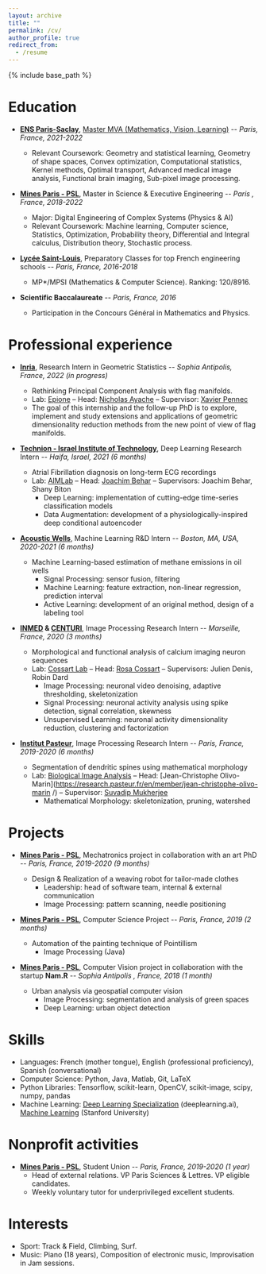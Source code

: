 ```yaml
---
layout: archive
title: ""
permalink: /cv/
author_profile: true
redirect_from:
  - /resume
---
```


{% include base_path %}

Education
======
* **[ENS Paris-Saclay](https://ens-paris-saclay.fr/)**, 
[Master MVA (Mathematics, Vision, Learning)](https://www.master-mva.com/) -- *Paris, France, 2021-2022*
    * Relevant Coursework: Geometry and statistical learning, Geometry of shape spaces, Convex optimization,
     Computational statistics, Kernel methods, Optimal transport, Advanced medical image analysis, Functional brain
     imaging, Sub-pixel image processing.

* **[Mines Paris - PSL](https://www.minesparis.psl.eu/)**, Master in Science & Executive Engineering -- *Paris
, France, 2018-2022*
    * Major: Digital Engineering of Complex Systems (Physics & AI)
    * Relevant Coursework: Machine learning, Computer science, Statistics, Optimization, Probability theory,
     Differential and Integral calculus, Distribution theory, Stochastic process.

* **[Lycée Saint-Louis](https://lycee-saintlouis.fr/)**, Preparatory Classes for top French engineering schools
 -- *Paris, France, 2016-2018*
    * MP*/MPSI (Mathematics & Computer Science). Ranking: 120/8916.
    
* **Scientific Baccalaureate** -- *Paris, France, 2016*
    * Participation in the Concours Général in Mathematics and Physics.



Professional experience
======
* **[Inria](https://www.inria.fr/fr)**, Research Intern in Geometric Statistics -- *Sophia Antipolis, France, 2022
 (in progress)*
    * Rethinking Principal Component Analysis with flag manifolds.
    * Lab: [Epione](https://team.inria.fr/epione/en/) – Head: 
    [Nicholas Ayache](https://www-sop.inria.fr/members/Nicholas.Ayache/) – Supervisor: 
    [Xavier Pennec](http://www-sop.inria.fr/members/Xavier.Pennec/)
    * The goal of this internship and the follow-up PhD is to explore, implement and study extensions and applications 
    of geometric dimensionality reduction methods from the new point of view of flag manifolds.

* **[Technion - Israel Institute of Technology](https://www.technion.ac.il/en/home-2/)**, Deep Learning Research
 Intern -- *Haifa, Israel, 2021 (6 months)*
    * Atrial Fibrillation diagnosis on long-term ECG recordings 
    * Lab: [AIMLab](https://aim-lab.github.io/) – Head: 
    [Joachim Behar](https://bme.technion.ac.il/en/team/dr-joachim-behar/) – Supervisors: Joachim Behar, Shany Biton
        * Deep Learning: implementation of cutting-edge time-series classification models
        * Data Augmentation: development of a physiologically-inspired deep conditional autoencoder

* **[Acoustic Wells](https://www.acoustic-wells.com/)**, Machine Learning R&D Intern -- *Boston, MA, USA, 2020-2021
 (6 months)*
    * Machine Learning-based estimation of methane emissions in oil wells 
        * Signal Processing: sensor fusion, filtering
        * Machine Learning: feature extraction, non-linear regression, prediction interval
        * Active Learning: development of an original method, design of a labeling tool

* **[INMED](https://www.inmed.fr/en) & [CENTURI](https://centuri-livingsystems.org/)**, Image Processing Research
 Intern -- *Marseille, France, 2020 (3 months)*
    * Morphological and functional analysis of calcium imaging neuron sequences 
    * Lab: [Cossart Lab](https://www.inmed.fr/en/developpement-des-microcircuits-gabaergiques-corticaux-en) – 
    Head: [Rosa Cossart](https://www.cnrs.fr/en/node/5148) – Supervisors: Julien Denis, Robin Dard
        * Image Processing: neuronal video denoising, adaptive thresholding, skeletonization
        * Signal Processing: neuronal activity analysis using spike detection, signal correlation, skewness
        * Unsupervised Learning: neuronal activity dimensionality reduction, clustering and factorization

* **[Institut Pasteur](https://research.pasteur.fr/fr/)**, Image Processing Research Intern -- *Paris, France, 2019-2020 (6 months)*
    * Segmentation of dendritic spines using mathematical morphology 
    * Lab: [Biological Image Analysis](https://research.pasteur.fr/en/team/bioimage-analysis/) – 
    Head: [Jean-Christophe Olivo-Marin](https://research.pasteur.fr/en/member/jean-christophe-olivo-marin
    /) – Supervisor: [Suvadip Mukherjee](https://sites.google.com/view/suvadip-mukherjee/home)
        * Mathematical Morphology: skeletonization, pruning, watershed




Projects
======
* **[Mines Paris - PSL](https://www.minesparis.psl.eu/)**, Mechatronics project in collaboration with an art PhD -- *Paris, France, 2019-2020 (9
 months)*
    * Design & Realization of a weaving robot for tailor-made clothes 
        * Leadership: head of software team, internal & external communication
        * Image Processing: pattern scanning, needle positioning

* **[Mines Paris - PSL](https://www.minesparis.psl.eu/)**, Computer Science Project -- *Paris, France, 2019 (2 months)*
    * Automation of the painting technique of Pointillism 
        * Image Processing (Java)

* **[Mines Paris - PSL](https://www.minesparis.psl.eu/)**, Computer Vision project in collaboration with the startup **Nam.R** -- *Sophia Antipolis
, France, 2018 (1 month)*
    * Urban analysis via geospatial computer vision
        * Image Processing: segmentation and analysis of green spaces
        * Deep Learning: urban object detection



Skills
======
* Languages: French (mother tongue), English (professional proficiency), Spanish (conversational)
* Computer Science: Python, Java, Matlab, Git, LaTeX
* Python Libraries: Tensorflow, scikit-learn, OpenCV, scikit-image, scipy, numpy, pandas
* Machine Learning: [Deep Learning Specialization](https://www.deeplearning.ai/courses/deep-learning-specialization/) 
(deeplearning.ai), [Machine Learning](https://www.deeplearning.ai/courses/machine-learning-specialization/) 
(Stanford University)



Nonprofit activities
======
* **[Mines Paris - PSL](https://www.minesparis.psl.eu/)**, Student Union -- *Paris, France, 2019-2020 (1 year)*
    * Head of external relations. VP Paris Sciences & Lettres. VP eligible candidates.
    * Weekly voluntary tutor for underprivileged excellent students. 



Interests
======
* Sport: Track & Field, Climbing, Surf.
* Music: Piano (18 years), Composition of electronic music, Improvisation in Jam sessions.
